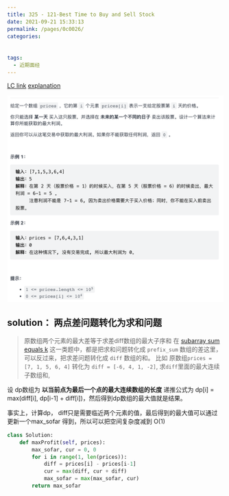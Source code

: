 ```yaml
---
title: 325 - 121-Best Time to Buy and Sell Stock
date: 2021-09-21 15:33:13
permalink: /pages/0c0026/
categories:
  

tags:
  - 近期面经
---
```

[LC link](https://leetcode-cn.com/problems/best-time-to-buy-and-sell-stock/)
[explanation](https://leetcode-cn.com/problems/best-time-to-buy-and-sell-stock/solution/121-mai-mai-gu-piao-de-zui-jia-shi-ji-dp-7-xing-ji/)


![](https://raw.githubusercontent.com/emmableu/image/master/121-0.png)

## solution： 两点差问题转化为求和问题
> 原数组两个元素的最大差等于求差diff数组的最大子序和
在 [subarray sum equals k](https://emmableu.github.io/blog/pages/leetcode560) 这一类题中，都是把求和问题转化成 `prefix_sum` 数组的差这里，可以反过来，把求差问题转化成 `diff` 数组的和。 比如
原数组`prices = [7, 1, 5, 6, 4]` 转化为 `diff = [-6, 4, 1, -2]`, 求`diff`里面的最大连续子数组和,

设 dp数组为 **以当前点为最后一个点的最大连续数组的长度** 递推公式为 dp[i] = max(diff[i], dp[i-1] + diff[i])，然后得到dp数组的最大值就是结果。

事实上，计算dp， diff只是需要临近两个元素的值，最后得到的最大值可以通过更新一个max_sofar 得到，所以可以把空间复杂度减到 O(1)

```python
class Solution:
    def maxProfit(self, prices):
        max_sofar, cur = 0, 0
        for i in range(1, len(prices)):
            diff = prices[i] - prices[i-1]
            cur = max(diff, cur + diff)
            max_sofar = max(max_sofar, cur)
        return max_sofar
```
